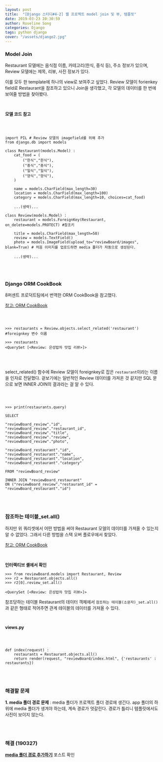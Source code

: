 ```yaml
---
layout: post
title:  "[Django 스터디#4-2] 웹 프로젝트 model join 및 뷰, 템플릿"
date: 2019-03-23 20:30:59
author: Roseline Song
categories: Django
tags: python django
cover: "/assets/django2.jpg"
---
```


### Model Join 

Restaurant 모델에는 음식점 이름, 카테고리(한식, 중식 등), 주소 정보가 있으며, Review 모델에는 제목, 리뷰, 사진 정보가 있다. 

이를 모두 한 template에 하나의 view로 보여주고 싶었다. Review 모델이 forienkey field로 Restaurant을 참조하고 있으니 Join을 생각했고, 각 모델의 데이터를 한 번에 보여줄 방법을 찾아봤다.

<br>

**모델 코드 참고**

<br>

```

import PIL # Review 모델의 imagefield를 위해 추가 
from django.db import models

class Restaurant(models.Model) :
    cat_food = (
        ("한식","한식"),
        ("중식","중식"),
        ("일식","일식"),
        ("양식","양식"),
    )

    name = models.CharField(max_length=30)
    location = models.CharField(max_length=100)
    category = models.CharField(max_length=10, choices=cat_food) 

    ...(생략)...

class Review(models.Model) :
    restaurant = models.ForeignKey(Restaurant, on_delete=models.PROTECT) #참조키

    title = models.CharField(max_length=50)
    review = models.TextField()
    photo = models.ImageField(upload_to="reviewBoard/images", blank=True) # 처음 이미지를 업로드하면 media 폴더가 자동으로 생성된다.

    ...(생략)...

```

<br>
<br>

### Django ORM CookBook

8퍼센트 프로덕트팀에서 번역한 ORM CookBook을 참고했다. 

[참고: ORM CookBook](https://django-orm-cookbook-ko.readthedocs.io/en/latest/join.html)

<br>

```

>>> restaurants = Review.objects.select_related('restaurant') #foreignkey 변수 이름

>>> restaurants
<QuerySet [<Review: 은성밥차 맛집 리뷰>]>

```

<br>
<br>

select_related() 함수에 Review 모델이 foreignkey로 잡은 `restaurant`이라는 이름을 인자로 전달했다. 겉보기에는 일반적인 Review 데이터를 가져온 것 같지만 SQL 문으로 보면 INNER JOIN의 결과라는 걸 알 수 있다. 

<br>

```

>>> print(restaurants.query)

SELECT 

"reviewBoard_review"."id", 
"reviewBoard_review"."restaurant_id", 
"reviewBoard_review"."title", 
"reviewBoard_review"."review", 
"reviewBoard_review"."photo", 

"reviewBoard_restaurant"."id", 
"reviewBoard_restaurant"."name", 
"reviewBoard_restaurant"."location", 
"reviewBoard_restaurant"."category"

FROM "reviewBoard_review" 

INNER JOIN "reviewBoard_restaurant" 
ON ("reviewBoard_review"."restaurant_id" = "reviewBoard_restaurant"."id")

```

<br>
<br>

### 참조하는 테이블_set.all()

하지만 위 쿼리셋에서 어떤 방법을 써야 Restaurant 모델의 데이터를 가져올 수 있는지 알 수 없었다. 그래서 다른 방법을 스택 오버 플로우에서 찾았다. 

[참고: ORM CookBook](https://django-orm-cookbook-ko.readthedocs.io/en/latest/join.html)

<br>

**인터랙티브 셸에서 확인**

```
>>> from reviewBoard.models import Restaurant, Review
>>> r2 = Restaurant.objects.all()
>>> r2[0].review_set.all()

<QuerySet [<Review: 은성밥차 맛집 리뷰>]>

```

참조당하는 테이블 Restaurant의 데이터 객체에서 `참조하는 테이블(소문자)_set.all()`과 같은 형태로 적어주면 관계 테이블의 데이터를 가져올 수 있다. 

<br>


**views.py**

<br>

```

def index(request) :
    restaurants = Restaurant.objects.all()
    return render(request, "reviewBoard/index.html", {'restaurants' : restaurants})

```

<!-- <br>
<br>

**templates : index.html**

<br>
~~~
{% for res in restaurants %}
    <h3>{{ res.name }} | {{ r.category }}</h3>

    {% for rev in res.review_set.all %}
        <h5>{{ rev.title }}</h5>
        <p>{{ rev.review }}</p>
        {{ rev.photo }}
    {% endfor %}

{% endfor %}
~~~ -->

<br>
<br>

### 해결할 문제 

**1. media 폴더 경로 문제** : media 폴더가 프로젝트 폴더 경로에 생긴다. app 폴더의 하위에 media 폴더가 생겨야 하는데, 계속 경로가 엇갈린다. 경로가 틀리니 템플릿에서도 사진이 보이지 않는다. 

<br>
<br>

### 해결 (190327)

**[media 폴더 경로 추가하기](https://roseline124.github.io/django/2019/03/27/pickmeal-media.html)** 포스트 확인


<br>
<br>